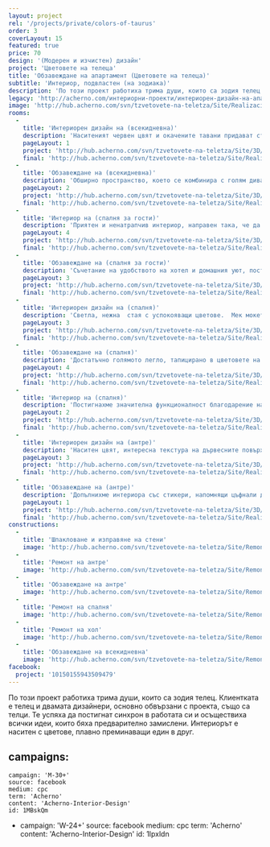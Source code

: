 ```yaml
---
layout: project
rel: '/projects/private/colors-of-taurus'
order: 3
coverLayout: 15
featured: true
price: 70
design: '(Модерен и изчистен) дизайн'
project: 'Цветовете на телеца'
title: 'Обзавеждане на апартамент (Цветовете на телеца)'
subtitle: 'Интериор, подвластен (на зодиака)'
description: 'По този проект работиха трима души, които са зодия телец. Клиентката е телец и двамата дизайнери, основно обвързани с проекта, също са телци. Те успяха да постигнат синхрон в работата си и осъществиха всички идеи, които бяха предварително замислени. Интериорът е наситен с цветове, плавно преминаващи един в друг.'
legacy: 'http://acherno.com/интериорни-проекти/интериорен-дизайн-на-апартаменти/цветовете-на-телеца/обзавеждане.html'
image: 'http://hub.acherno.com/svn/tzvetovete-na-teletza/Site/Realizacia/02-h.jpg'
rooms:
  -
    title: 'Интериорен дизайн на (всекидневна)'
    description: 'Наситеният червен цвят и окачените тавани придават стил на всекидневната. Смесицата от различни материали носи на стаята усещането за многообразие и уют.'
    pageLayout: 1
    project: 'http://hub.acherno.com/svn/tzvetovete-na-teletza/Site/3D/01-h_f.jpg'
    final: 'http://hub.acherno.com/svn/tzvetovete-na-teletza/Site/Realizacia/01-h.jpg'
  -
    title: 'Обзавеждане на (всекидневна)'
    description: 'Обширно пространство, което се комбинира с голям диван и интересни орнаменти по стените. Холът и кухнята са в едно голямо общо помещение, изпълнено със светлина от големите прозорци. '
    pageLayout: 2
    project: 'http://hub.acherno.com/svn/tzvetovete-na-teletza/Site/3D/02-h_f.jpg'
    final: 'http://hub.acherno.com/svn/tzvetovete-na-teletza/Site/Realizacia/02-h.jpg'
  -
    title: 'Интериор на (спалня за гости)'
    description: 'Приятен и ненатрапчив интериор, направен така, че да се хареса на всички гости. Голяма спалня и стилно преливащи един в друг цветове, за които гостите ще говорят дълго.'
    pageLayout: 4
    project: 'http://hub.acherno.com/svn/tzvetovete-na-teletza/Site/3D/04-d_f.jpg'
    final: 'http://hub.acherno.com/svn/tzvetovete-na-teletza/Site/Realizacia/04-s.jpg'
  -
    title: 'Обзавеждане на (спалня за гости)'
    description: 'Съчетание на удобството на хотел и домашния уют, постигнато благодарение на голямото легло, на всички орнаменти и аксесоари.'
    pageLayout: 3
    project: 'http://hub.acherno.com/svn/tzvetovete-na-teletza/Site/3D/05-d_f.jpg'
    final: 'http://hub.acherno.com/svn/tzvetovete-na-teletza/Site/Realizacia/05-s.jpg'
  -
    title: 'Интериорен дизайн на (спалня)'
    description: 'Светла, нежна  стая с успокояващи цветове.  Мек мокет на пода и огледала, отразяващи пространството. '
    pageLayout: 3
    project: 'http://hub.acherno.com/svn/tzvetovete-na-teletza/Site/3D/07-s_f.jpg'
    final: 'http://hub.acherno.com/svn/tzvetovete-na-teletza/Site/Realizacia/07-s2.jpg'
  -
    title: 'Обзавеждане на (спалня)'
    description: 'Достатъчно голямото легло, тапицирано в цветовете на стаята, е изпълнено условие за една пълноценна почивка.'
    pageLayout: 4
    project: 'http://hub.acherno.com/svn/tzvetovete-na-teletza/Site/3D/08-s_f.jpg'
    final: 'http://hub.acherno.com/svn/tzvetovete-na-teletza/Site/Realizacia/08-s2.jpg'
  -
    title: 'Интериор на (спалня)'
    description: 'Постигнахме значителна функционалност благодарение на многото гардероби и шкафове. Дори има телевизор, тайно подаващ се от своето скривалище. '
    pageLayout: 2
    project: 'http://hub.acherno.com/svn/tzvetovete-na-teletza/Site/3D/09-s_f.jpg'
    final: 'http://hub.acherno.com/svn/tzvetovete-na-teletza/Site/Realizacia/09-s2.jpg'
  -
    title: 'Интериорен дизайн на (антре)'
    description: 'Наситен цвят, интересна текстура на дървесните повърхности и запомнящ се мотив на ламперията. Много гардероби и шкафове за всичко необходимо.'
    pageLayout: 3
    project: 'http://hub.acherno.com/svn/tzvetovete-na-teletza/Site/3D/11-k_f.jpg'
    final: 'http://hub.acherno.com/svn/tzvetovete-na-teletza/Site/Realizacia/11-a.jpg'
  -
    title: 'Обзавеждане на (антре)'
    description: 'Допълнихме интериора със стикери, напомнящи цъфнали дървета, за да стане всичко перфектно. '
    pageLayout: 1
    project: 'http://hub.acherno.com/svn/tzvetovete-na-teletza/Site/3D/12-k_f.jpg'
    final: 'http://hub.acherno.com/svn/tzvetovete-na-teletza/Site/Realizacia/12-a.jpg'
constructions:
  - 
    title: 'Шпакловане и изправяне на стени'
    image: 'http://hub.acherno.com/svn/tzvetovete-na-teletza/Site/Remonti/09-r.JPG'
  - 
    title: 'Ремонт на антре'
    image: 'http://hub.acherno.com/svn/tzvetovete-na-teletza/Site/Remonti/11-r.JPG'
  - 
    title: 'Обзавеждане на антре'
    image: 'http://hub.acherno.com/svn/tzvetovete-na-teletza/Site/Remonti/14-r.JPG'
  - 
    title: 'Ремонт на спалня'
    image: 'http://hub.acherno.com/svn/tzvetovete-na-teletza/Site/Remonti/12-r.JPG'
  - 
    title: 'Ремонт на хол'
    image: 'http://hub.acherno.com/svn/tzvetovete-na-teletza/Site/Remonti/03-r.JPG'
  - 
    title: 'Обзавеждане на всекидневна'
    image: 'http://hub.acherno.com/svn/tzvetovete-na-teletza/Site/Remonti/04-r.JPG'
facebook:
  project: '10150155943509479'
---
```

По този проект работиха трима души, които са зодия телец. Клиентката е телец и двамата дизайнери, основно обвързани с проекта, също са телци. Те успяха да постигнат синхрон в работата си и осъществиха всички идеи, които бяха предварително замислени. Интериорът е наситен с цветове, плавно преминаващи един в друг.

campaigns:
  -
    campaign: 'M-30+' 
    source: facebook
    medium: cpc
    term: 'Acherno'
    content: 'Acherno-Interior-Design'
    id: 1MBskQm
  -
    campaign: 'W-24+' 
    source: facebook
    medium: cpc
    term: 'Acherno'
    content: 'Acherno-Interior-Design'
    id: 1Ipxldn
